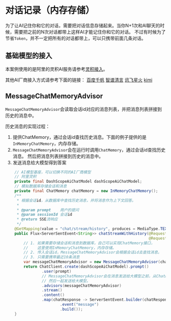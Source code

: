 # 对话记录（内存存储）

为了让AI记住你和它的对话，需要把对话信息存储起来。当你N+1次和AI聊天的时候，需要把之前的N次对话都带上这样AI才能记住你和它的对话。
不过有时候为了节省`Token`，并不一定把所有的对话都带上，可以只携带前面几条对话。

## 基础模型的接入

本案例使用的是阿里的灵积AI服务请参考[灵积接入](../config/dash-scope.md)。

其他AI厂商接入方式请参考下面的链接：
[百度千帆](../config/qian-fan.md)
[智谱清言](../config/zhi-pu.md)
[讯飞星火](../config/spark.md)
[kimi](../config/kimi.md)

## MessageChatMemoryAdvisor

`MessageChatMemoryAdvisor`会读取会话id对应的消息列表，并把消息列表拼接到历史的消息中。

历史消息的实现过程：

1. 提供ChatMemory，通过会话id查找历史消息。下面的例子提供的是`InMemoryChatMemory`，内存存储。
2. `MessageChatMemoryAdvisor`会在运行时调用`ChatMemory`，通过会话id查找历史消息。
然后把消息列表拼接到历史的消息中。
3. 发送消息给大模型得到答案

```java
    // AI模型基座，可以切换不同的AI厂商模型
    // 阿里灵积
    private final DashScopeAiChatModel dashScopeAiChatModel;
    // 模拟数据库存储会话和消息
    private final ChatMemory chatMemory = new InMemoryChatMemory();
    /**
     * 根据会话id，从数据库中查找历史消息，并将消息作为上下文回答。
     *
     * @param prompt    用户的提问
     * @param sessionId 会话id
     * @return SSE流响应
     */
    @GetMapping(value = "chat/stream/history", produces = MediaType.TEXT_EVENT_STREAM_VALUE)
    public Flux<ServerSentEvent<String>> chatStreamWithHistory(@RequestParam String prompt,
                                                               @RequestParam String sessionId) {
        // 1. 如果需要存储会话和消息到数据库，自己可以实现ChatMemory接口，
        //    这里使用InMemoryChatMemory，内存存储。
        // 2. 传入会话id，MessageChatMemoryAdvisor会根据会话id去查找消息。
        // 3. 只需要携带最近10条消息
        var messageChatMemoryAdvisor = new MessageChatMemoryAdvisor(chatMemory, sessionId, 10);
        return ChatClient.create(dashScopeAiChatModel).prompt()
                .user(prompt)
                // MessageChatMemoryAdvisor会在消息发送给大模型之前，从ChatMemory中获取会话的历史消息，
                // 然后一起发送给大模型。
                .advisors(messageChatMemoryAdvisor)
                .stream()
                .content()
                .map(chatResponse -> ServerSentEvent.builder(chatResponse)
                        .event("message")
                        .build());
    }
```
